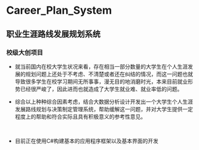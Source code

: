 # Career_Plan_System
## 职业生涯路线发展规划系统
### 校级大创项目
<ul>
    <li>
        <p>就当前国内在校大学生状况来看，存在相当一部分数量的大学生在个人生涯发展的规划问题上还处于不考虑、不清楚或者还在纠结的情况，而这一问题也就导致很多学生在校学习期间无所事事，漫无目的地消磨时光，本来目前就业形势已经很严峻了，因此进而也就造成了大学生就业难、就业率低的问题。</p>
    </li>
    <li>
        <p>综合以上种种综合因素考虑，结合大数据分析设计开发出一个大学生个人生涯发展路线规划与决策制定管理系统，帮助缓解这一问题，并对大学生提供一定程度上的帮助和符合实际且具有积极意义的参考性意见。</p>
    </li>
    <li>
        <p>目前正在使用C#构建基本的应用程序框架以及基本界面的开发</p>
    </li>
</ul>
